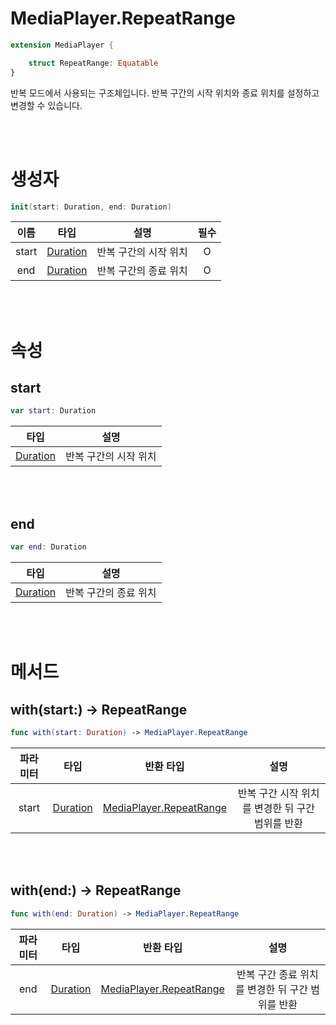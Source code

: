 # MediaPlayer.RepeatRange

```swift
extension MediaPlayer {

    struct RepeatRange: Equatable
}
```

반복 모드에서 사용되는 구조체입니다. 반복 구간의 시작 위치와 종료 위치를 설정하고 변경할 수 있습니다.

<br><br>
# 생성자

```swift
init(start: Duration, end: Duration)
```

|이름|타입|설명|필수|
|:--:|:--:|:--:|:--:|
|start|[Duration](../../struct/duration/home.md)|반복 구간의 시작 위치|O|
|end|[Duration](../../struct/duration/home.md)|반복 구간의 종료 위치|O|

<br><br>
# 속성

## start
```swift
var start: Duration
```

|타입|설명|
|:--:|:--:|
|[Duration](../../struct/duration/home.md)|반복 구간의 시작 위치|

<br><br>
## end
```swift
var end: Duration
```

|타입|설명|
|:--:|:--:|
|[Duration](../../struct/duration/home.md)|반복 구간의 종료 위치|

<br><br>
# 메서드

## with(start:) -> RepeatRange
```swift
func with(start: Duration) -> MediaPlayer.RepeatRange
```

|파라미터|타입|반환 타입|설명|
|:--:|:--:|:--:|:--:|
|start|[Duration](../../struct/duration/home.md)|[MediaPlayer.RepeatRange](./home.md)|반복 구간 시작 위치를 변경한 뒤 구간 범위를 반환|

<br><br>
## with(end:) -> RepeatRange
```swift
func with(end: Duration) -> MediaPlayer.RepeatRange
```

|파라미터|타입|반환 타입|설명|
|:--:|:--:|:--:|:--:|
|end|[Duration](../../struct/duration/home.md)|[MediaPlayer.RepeatRange](./home.md)|반복 구간 종료 위치를 변경한 뒤 구간 범위를 반환|

